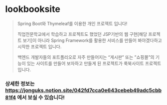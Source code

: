 # lookbooksite

>Spring Boot와 Thymeleaf를 이용한 개인 프로젝트 입니다!
>
>직업전문학교에서 학습하고 프로젝트도 했었던 JSP기반의 웹 구현[해당 프로젝트 보기]이 아니라
>Spring Framework를 활용한 서비스를 만들어 봐야겠다하고 시작한 프로젝트 입니다.
>
>백엔드 개발자들의 포트폴리오로 자주 만들어지는 “게시판” 또는 ”쇼핑몰”의 기능이 있는
>사이트를 만들어 보자하고 만들게 된 프로젝트가 룩북사이트 프로젝트입니다.

### 상세한 정보는 https://jonguks.notion.site/042fd7cca0e643cebeb49adc5cbb81f4 에서 보실 수 있습니다!
